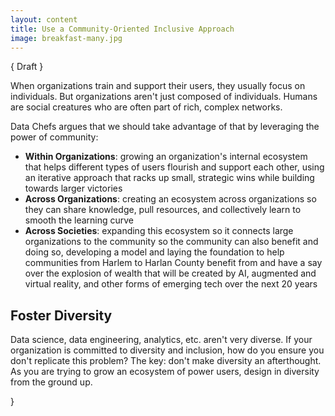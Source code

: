 ```yaml
---
layout: content
title: Use a Community-Oriented Inclusive Approach
image: breakfast-many.jpg
---
```


{ Draft }

When organizations train and support their users, they usually focus on individuals. But organizations aren't just composed of individuals. Humans are social creatures who are often part of rich, complex networks. 

Data Chefs argues that we should take advantage of that by leveraging the power of community:

 - __Within Organizations__: growing an organization's internal ecosystem that helps different types of users flourish and support each other, using an iterative approach that racks up small, strategic wins while building towards larger victories
 - __Across Organizations__: creating an ecosystem across organizations so they can share knowledge, pull resources, and collectively learn to smooth the learning curve
 - __Across Societies__: expanding this ecosystem so it connects large organizations to the community so the community can also benefit  and doing so, developing a model and laying the foundation to help communities from Harlem to Harlan County benefit from and have a say over the explosion of wealth that will be created by AI, augmented and virtual reality, and other forms of emerging tech over the next 20 years



## Foster Diversity

Data science, data engineering, analytics, etc. aren't very diverse. If your organization is committed to diversity and inclusion, how do you ensure you don't replicate this problem?  The key: don't make diversity an afterthought. As you are trying to grow an ecosystem of power users, design in diversity from the ground up.

}